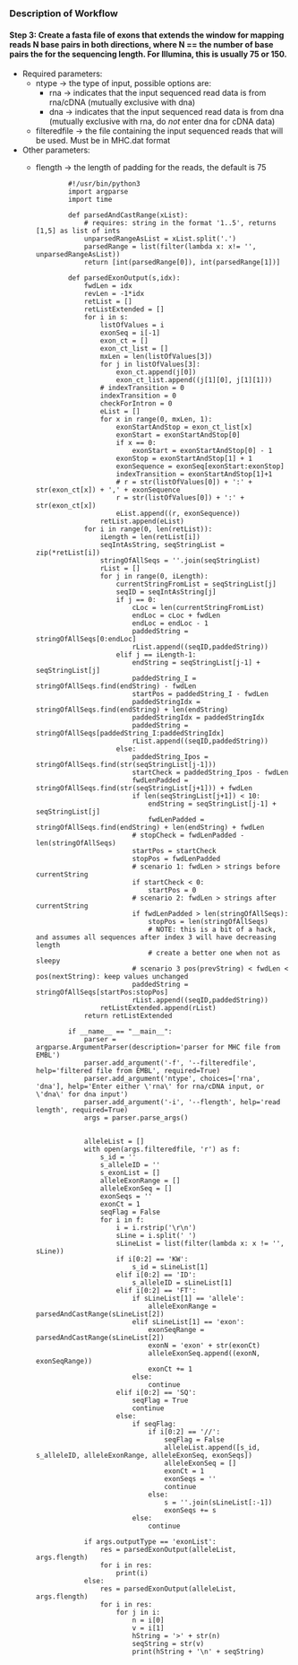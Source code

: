 ### Description of Workflow

#### Step 3: Create a fasta file of exons that extends the window for mapping reads N base pairs in both directions, where N == the number of base pairs the for the sequencing length.  For Illumina, this is usually 75 or 150.
* Required parameters:
  * ntype -> the type of input, possible options are:
    * rna -> indicates that the input sequenced read data is from rna/cDNA (mutually exclusive with dna)
    * dna -> indicates that the input sequenced read data is from dna (mutually exclusive with rna, do *not* enter dna for cDNA data)
  * filteredfile -> the file containing the input sequenced reads that will be used.  Must be in MHC.dat format
* Other parameters:
  * flength -> the length of padding for the reads, the default is 75
  
                #!/usr/bin/python3
                import argparse
                import time

                def parsedAndCastRange(xList):
                    # requires: string in the format '1..5', returns [1,5] as list of ints
                    unparsedRangeAsList = xList.split('.')
                    parsedRange = list(filter(lambda x: x!= '', unparsedRangeAsList))
                    return [int(parsedRange[0]), int(parsedRange[1])]

                def parsedExonOutput(s,idx):
                    fwdLen = idx
                    revLen = -1*idx
                    retList = []
                    retListExtended = []
                    for i in s:
                        listOfValues = i
                        exonSeq = i[-1]
                        exon_ct = []
                        exon_ct_list = []
                        mxLen = len(listOfValues[3])
                        for j in listOfValues[3]:
                            exon_ct.append(j[0])
                            exon_ct_list.append((j[1][0], j[1][1]))
                        # indexTransition = 0
                        indexTransition = 0
                        checkForIntron = 0
                        eList = []
                        for x in range(0, mxLen, 1):
                            exonStartAndStop = exon_ct_list[x]
                            exonStart = exonStartAndStop[0]
                            if x == 0:
                                exonStart = exonStartAndStop[0] - 1
                            exonStop = exonStartAndStop[1] + 1
                            exonSequence = exonSeq[exonStart:exonStop]
                            indexTransition = exonStartAndStop[1]+1
                            # r = str(listOfValues[0]) + ':' + str(exon_ct[x]) + ',' + exonSequence
                            r = str(listOfValues[0]) + ':' + str(exon_ct[x])
                            eList.append((r, exonSequence))
                        retList.append(eList)
                    for i in range(0, len(retList)):
                        iLength = len(retList[i])
                        seqIntAsString, seqStringList = zip(*retList[i])
                        stringOfAllSeqs = ''.join(seqStringList)
                        rList = []
                        for j in range(0, iLength):
                            currentStringFromList = seqStringList[j]
                            seqID = seqIntAsString[j]
                            if j == 0:
                                cLoc = len(currentStringFromList)
                                endLoc = cLoc + fwdLen
                                endLoc = endLoc - 1
                                paddedString = stringOfAllSeqs[0:endLoc]
                                rList.append((seqID,paddedString))
                            elif j == iLength-1:
                                endString = seqStringList[j-1] + seqStringList[j]
                                paddedString_I = stringOfAllSeqs.find(endString) - fwdLen
                                startPos = paddedString_I - fwdLen
                                paddedStringIdx = stringOfAllSeqs.find(endString) + len(endString)
                                paddedStringIdx = paddedStringIdx
                                paddedString = stringOfAllSeqs[paddedString_I:paddedStringIdx]
                                rList.append((seqID,paddedString))
                            else:
                                paddedString_Ipos = stringOfAllSeqs.find(str(seqStringList[j-1]))
                                startCheck = paddedString_Ipos - fwdLen
                                fwdLenPadded = stringOfAllSeqs.find(str(seqStringList[j+1])) + fwdLen
                                if len(seqStringList[j+1]) < 10:
                                    endString = seqStringList[j-1] + seqStringList[j]
                                    fwdLenPadded = stringOfAllSeqs.find(endString) + len(endString) + fwdLen
                                # stopCheck = fwdLenPadded - len(stringOfAllSeqs)
                                startPos = startCheck
                                stopPos = fwdLenPadded
                                # scenario 1: fwdLen > strings before currentString
                                if startCheck < 0:
                                    startPos = 0
                                # scenario 2: fwdLen > strings after currentString
                                if fwdLenPadded > len(stringOfAllSeqs):
                                    stopPos = len(stringOfAllSeqs)
                                    # NOTE: this is a bit of a hack, and assumes all sequences after index 3 will have decreasing length
                                    # create a better one when not as sleepy
                                # scenario 3 pos(prevString) < fwdLen < pos(nextString): keep values unchanged
                                paddedString = stringOfAllSeqs[startPos:stopPos]
                                rList.append((seqID,paddedString))
                        retListExtended.append(rList)
                    return retListExtended

                if __name__ == "__main__":
                    parser = argparse.ArgumentParser(description='parser for MHC file from EMBL')
                    parser.add_argument('-f', '--filteredfile', help='filtered file from EMBL', required=True)
                    parser.add_argument('ntype', choices=['rna', 'dna'], help='Enter either \'rna\' for rna/cDNA input, or \'dna\' for dna input')
                    parser.add_argument('-i', '--flength', help='read length', required=True)
                    args = parser.parse_args()


                    alleleList = []
                    with open(args.filteredfile, 'r') as f:
                        s_id = ''
                        s_alleleID = ''
                        s_exonList = []
                        alleleExonRange = []
                        alleleExonSeq = []
                        exonSeqs = ''
                        exonCt = 1
                        seqFlag = False
                        for i in f:
                            i = i.rstrip('\r\n')
                            sLine = i.split(' ')
                            sLineList = list(filter(lambda x: x != '', sLine))
                            if i[0:2] == 'KW':
                                s_id = sLineList[1]
                            elif i[0:2] == 'ID':
                                s_alleleID = sLineList[1]
                            elif i[0:2] == 'FT':
                                if sLineList[1] == 'allele':
                                    alleleExonRange = parsedAndCastRange(sLineList[2])
                                elif sLineList[1] == 'exon':
                                    exonSeqRange = parsedAndCastRange(sLineList[2])
                                    exonN = 'exon' + str(exonCt)
                                    alleleExonSeq.append((exonN, exonSeqRange))
                                    exonCt += 1
                                else:
                                    continue
                            elif i[0:2] == 'SQ':
                                seqFlag = True
                                continue
                            else:
                                if seqFlag:
                                    if i[0:2] == '//':
                                        seqFlag = False
                                        alleleList.append([s_id, s_alleleID, alleleExonRange, alleleExonSeq, exonSeqs])
                                        alleleExonSeq = []
                                        exonCt = 1
                                        exonSeqs = ''
                                        continue
                                    else:
                                        s = ''.join(sLineList[:-1])
                                        exonSeqs += s
                                else:
                                    continue
                                    
                    if args.outputType == 'exonList':
                        res = parsedExonOutput(alleleList, args.flength)
                        for i in res:
                            print(i)
                    else:
                        res = parsedExonOutput(alleleList, args.flength)
                        for i in res:
                            for j in i:
                                n = i[0]
                                v = i[1]
                                hString = '>' + str(n)
                                seqString = str(v)
                                print(hString + '\n' + seqString)
